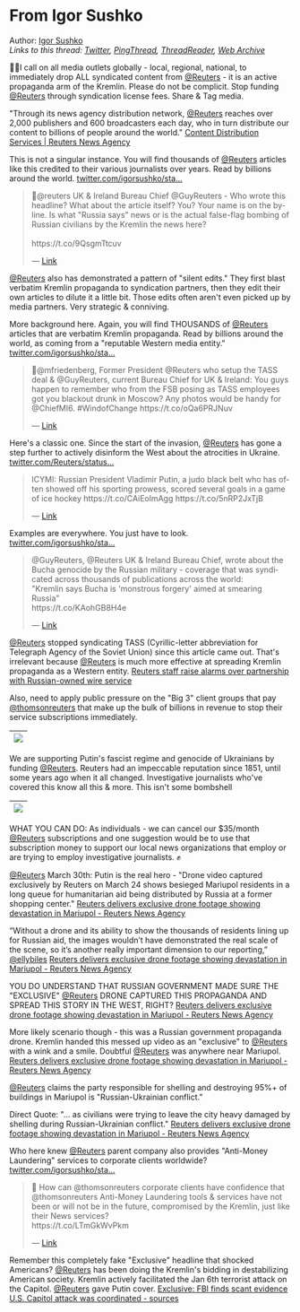 # From Igor Sushko

Author: [Igor Sushko](https://twitter.com/igorsushko)  
*Links to this thread: [Twitter](https://twitter.com/igorsushko/status/1515750062839648256), [PingThread](https://pingthread.com/thread/1515750062839648256), [ThreadReader](https://threadreaderapp.com/thread/1515750062839648256.html), [Web Archive](https://web.archive.org/web/*/https://twitter.com/igorsushko/status/1515750062839648256)*

🧵🚨I call on all media outlets globally - local, regional, national, to immediately drop ALL syndicated content from [@Reuters](https://twitter.com/Reuters) - it is an active propaganda arm of the Kremlin. Please do not be complicit. Stop funding [@Reuters](https://twitter.com/Reuters) through syndication license fees. Share & Tag media.

"Through its news agency distribution network, [@Reuters](https://twitter.com/Reuters) reaches over 2,000 publishers and 600 broadcasters each day, who in turn distribute our content to billions of people around the world."
[Content Distribution Services | Reuters News Agency](https://www.reutersagency.com/en/services/reuters-plus-content-studio/content-distribution)

This is not a singular instance. You will find thousands of [@Reuters](https://twitter.com/Reuters) articles like this credited to their various journalists over years. Read by billions around the world.
[twitter.com/igorsushko/sta…](https://twitter.com/igorsushko/status/1515337750605561859?t=KP7wClMaZ8Z9ouA9J4tnCg&s=19)

<blockquote class="twitter-tweet">
    <p lang="en" dir="ltr">
    🧵@reuters UK &amp; Ireland Bureau Chief @GuyReuters - Who wrote this headline? What about the article itself? You? Your name is on the byline. Is what &#34;Russia says&#34; news or is the actual false-flag bombing of Russian civilians by the Kremlin the news here?<br />
    <br />
    https://t.co/9QsgmTtcuv<br />
    </p>
    &mdash; <a href="https://twitter.com/igorsushko/status/1515337750605561859">Link</a>
</blockquote>

[@Reuters](https://twitter.com/Reuters) also has demonstrated a pattern of "silent edits." They first blast verbatim Kremlin propaganda to syndication partners, then they edit their own articles to dilute it a little bit. Those edits often aren't even picked up by media partners. Very strategic & conniving.

More background here. Again, you will find THOUSANDS of [@Reuters](https://twitter.com/Reuters) articles that are verbatim Kremlin propaganda. Read by billions around the world, as coming from a "reputable Western media entity."
[twitter.com/igorsushko/sta…](https://twitter.com/igorsushko/status/1515430271969017866?t=KP7wClMaZ8Z9ouA9J4tnCg&s=19)

<blockquote class="twitter-tweet">
    <p lang="en" dir="ltr">
    🧵@mfriedenberg, Former President @Reuters who setup the TASS deal &amp; @GuyReuters, current Bureau Chief for UK &amp; Ireland: You guys happen to remember who from the FSB posing as TASS employees got you blackout drunk in Moscow? Any photos would be handy for @ChiefMI6. #WindofChange https://t.co/oQa6PRJNuv<br />
    </p>
    &mdash; <a href="https://twitter.com/igorsushko/status/1515430271969017866">Link</a>
</blockquote>

Here's a classic one. Since the start of the invasion, [@Reuters](https://twitter.com/Reuters) has gone a step further to actively disinform the West about the atrocities in Ukraine. 
[twitter.com/Reuters/status…](https://twitter.com/Reuters/status/1394008499332341761?t=KP7wClMaZ8Z9ouA9J4tnCg&s=19)

<blockquote class="twitter-tweet">
    <p lang="en" dir="ltr">
    ICYMI: Russian President Vladimir Putin, a judo black belt who has often showed off his sporting prowess, scored several goals in a game of ice hockey https://t.co/CAiEolmAgg https://t.co/5nRP2JxTjB<br />
    </p>
    &mdash; <a href="https://twitter.com/Reuters/status/1394008499332341761">Link</a>
</blockquote>

Examples are everywhere. You just have to look.
[twitter.com/igorsushko/sta…](https://twitter.com/igorsushko/status/1515430291719958530?t=xyHk1I0OJO3suvnKo4Y3eg&s=19)

<blockquote class="twitter-tweet">
    <p lang="en" dir="ltr">
    @GuyReuters, @Reuters UK &amp; Ireland Bureau Chief, wrote about the Bucha genocide by the Russian military - coverage that was syndicated across thousands of publications across the world:<br />
    &#34;Kremlin says Bucha is &#39;monstrous forgery&#39; aimed at smearing Russia&#34;<br />
    https://t.co/KAohGB8H4e<br />
    </p>
    &mdash; <a href="https://twitter.com/igorsushko/status/1515430291719958530">Link</a>
</blockquote>

[@Reuters](https://twitter.com/Reuters) stopped syndicating TASS (Cyrillic-letter abbreviation for Telegraph Agency of the Soviet Union) since this article came out. That's irrelevant because [@Reuters](https://twitter.com/Reuters) is much more effective at spreading Kremlin propaganda as a Western entity.
[Reuters staff raise alarms over partnership with Russian-owned wire service](https://www.politico.com/news/2022/03/20/reuters-staff-partnership-russian-wire-service-00018779)

Also, need to apply public pressure on the "Big 3" client groups that pay [@thomsonreuters](https://twitter.com/thomsonreuters) that make up the bulk of billions in revenue to stop their service subscriptions immediately.

| [![](https://pbs.twimg.com/media/FQkVEpnUYAM1ks6.png)](https://pbs.twimg.com/media/FQkVEpnUYAM1ks6.png) |
| :-: |

We are supporting Putin's fascist regime and genocide of Ukrainians by funding [@Reuters](https://twitter.com/Reuters). Reuters had an impeccable reputation since 1851, until some years ago when it all changed. Investigative journalists who've covered this know all this & more. This isn't some bombshell

| [![](https://pbs.twimg.com/media/FQkVNpIVUAEhbNQ.jpg)](https://pbs.twimg.com/media/FQkVNpIVUAEhbNQ.jpg) |
| :-: |

WHAT YOU CAN DO: As individuals - we can cancel our $35/month [@Reuters](https://twitter.com/Reuters) subscriptions and one suggestion would be to use that subscription money to support our local news organizations that employ or are trying to employ investigative journalists. ✊

[@Reuters](https://twitter.com/Reuters) March 30th: Putin is the real hero -
"Drone video captured exclusively by Reuters on March 24 shows besieged Mariupol residents in a long queue for humanitarian aid being distributed by Russia at a former shopping center."
[Reuters delivers exclusive drone footage showing devastation in Mariupol - Reuters News Agency](https://bit.ly/3xDMdqj)

“Without a drone and its ability to show the thousands of residents lining up for Russian aid, the images wouldn’t have demonstrated the real scale of the scene, so it’s another really important dimension to our reporting,” [@ellybiles](https://twitter.com/ellybiles) 
[Reuters delivers exclusive drone footage showing devastation in Mariupol - Reuters News Agency](https://bit.ly/3xDMdqj)

YOU DO UNDERSTAND THAT RUSSIAN GOVERNMENT MADE SURE THE "EXCLUSIVE" [@Reuters](https://twitter.com/Reuters) DRONE CAPTURED THIS PROPAGANDA AND SPREAD THIS STORY IN THE WEST, RIGHT?
[Reuters delivers exclusive drone footage showing devastation in Mariupol - Reuters News Agency](https://bit.ly/3xDMdqj)

More likely scenario though - this was a Russian government propaganda drone. Kremlin handed this messed up video as an "exclusive" to [@Reuters](https://twitter.com/Reuters) with a wink and a smile. Doubtful [@Reuters](https://twitter.com/Reuters) was anywhere near Mariupol. [Reuters delivers exclusive drone footage showing devastation in Mariupol - Reuters News Agency](https://bit.ly/3xDMdqj)

[@Reuters](https://twitter.com/Reuters) claims the party responsible for shelling and destroying 95%+ of buildings in Mariupol is "Russian-Ukrainian conflict."

Direct Quote: "... as civilians were trying to leave the city heavy damaged by shelling during Russian-Ukrainian conflict."
[Reuters delivers exclusive drone footage showing devastation in Mariupol - Reuters News Agency](https://bit.ly/3xDMdqj)

Who here knew [@Reuters](https://twitter.com/Reuters) parent company also provides "Anti-Money Laundering" services to corporate clients worldwide?
[twitter.com/igorsushko/sta…](https://twitter.com/igorsushko/status/1516055948455940097?t=CvxSdoqtzBTf-UGm7I4YBg&s=19)

<blockquote class="twitter-tweet">
    <p lang="en" dir="ltr">
    🧵 How can @thomsonreuters corporate clients have confidence that @thomsonreuters Anti-Money Laundering tools &amp; services have not been or will not be in the future, compromised by the Kremlin, just like their News services?<br />
    https://t.co/LTmGkWvPkm<br />
    </p>
    &mdash; <a href="https://twitter.com/igorsushko/status/1516055948455940097">Link</a>
</blockquote>

Remember this completely fake "Exclusive" headline that shocked Americans? [@Reuters](https://twitter.com/Reuters) has been doing the Kremlin's bidding in destabilizing American society. Kremlin actively facilitated the Jan 6th terrorist attack on the Capitol. [@Reuters](https://twitter.com/Reuters) gave Putin cover. [Exclusive: FBI finds scant evidence U.S. Capitol attack was coordinated - sources](https://www.reuters.com/world/us/exclusive-fbi-finds-scant-evidence-us-capitol-attack-was-coordinated-sources-2021-08-20/)
